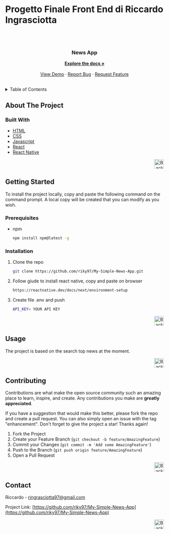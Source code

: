 # Progetto Finale Front End di Riccardo Ingrasciotta

<div id="top"></div>
<br/>
<!-- PROJECT LOGO -->
<br />
<div align="center">

<h3 align="center">News App</h3>

  <p align="center">
    <a href="https://github.com/riky97/My-Simple-News-App"><strong>Explore the docs »</strong></a>
    <br />
    <br />
    <a href="https://github.com/riky97/My-Simple-News-App">View Demo</a>
    ·
    <a href="https://github.com/riky97/My-Simple-News-App/issues/">Report Bug</a>
    ·
    <a href="https://github.com/riky97/My-Simple-News-App/issues/">Request Feature</a>
  </p>
</div>
<br/>
<!-- TABLE OF CONTENTS -->

<details>
  <summary>Table of Contents</summary>
  <ol>
    <li>
      <a href="#about-the-project">About The Project</a>
      <ul>
        <li><a href="#built-with">Built With</a></li>
      </ul>
    </li>
    <li>
      <a href="#getting-started">Getting Started</a>
      <ul>
      <li><a href="#prerequisites">Prerequisites</a></li>
        <li><a href="#installation">Installation</a></li>
      </ul>
    </li>
    <li><a href="#usage">Usage</a></li>
     <li><a href="#contributing">Contributing</a></li>
    <li><a href="#contact">Contact</a></li>
  </ol>
</details>
<!-- ABOUT THE PROJECT -->

## About The Project

### Built With

- [HTML](https://www.w3schools.com/html/html_intro.asp)
- [CSS](https://www.w3schools.com/css/)
- [Javascript](https://www.javascript.com/)
- [React](https://reactjs.org/)
- [React Native](https://reactnative.dev/)

<p align="right"><a href="#top"><img src="img/topArrow_readme.png" alt="Back to top" width="30" height="30"></a></p>

<!-- GETTING STARTED -->

## Getting Started

To install the project locally, copy and paste the following command on the command prompt.
A local copy will be created that you can modify as you wish.

### Prerequisites

- npm
  ```sh
  npm install npm@latest -g
  ```

### Installation

1. Clone the repo

   ```sh
   git clone https://github.com/riky97/My-Simple-News-App.git
   ```

2. Follow giude to install react native, copy and paste on browser

   ```sh
   https://reactnative.dev/docs/next/environment-setup
   ```

3. Create file .env and push

   ```sh
   API_KEY= YOUR API KEY
   ```

<p align="right"><a href="#top"><img src="img/topArrow_readme.png" alt="Back to top" width="30" height="30"></a></p>

## Usage

The project is based on the search top news at the moment.

<p align="right"><a href="#top"><img src="img/topArrow_readme.png" alt="Back to top" width="30" height="30"></a></p>

<!-- CONTRIBUTING -->

## Contributing

Contributions are what make the open source community such an amazing place to learn, inspire, and create. Any contributions you make are **greatly appreciated**.

If you have a suggestion that would make this better, please fork the repo and create a pull request. You can also simply open an issue with the tag "enhancement".
Don't forget to give the project a star! Thanks again!

1. Fork the Project
2. Create your Feature Branch (`git checkout -b feature/AmazingFeature`)
3. Commit your Changes (`git commit -m 'Add some AmazingFeature'`)
4. Push to the Branch (`git push origin feature/AmazingFeature`)
5. Open a Pull Request

<p align="right"><a href="#top"><img src="img/topArrow_readme.png" alt="Back to top" width="30" height="30"></a></p>

<!-- CONTACT -->

## Contact

Riccardo - ringrasciotta97@gmail.com

Project Link: [https://github.com/riky97/My-Simple-News-App](https://github.com/riky97/My-Simple-News-App)

<p align="right"><a href="#top"><img src="img/topArrow_readme.png" alt="Back to top" width="30" height="30"></a></p>
